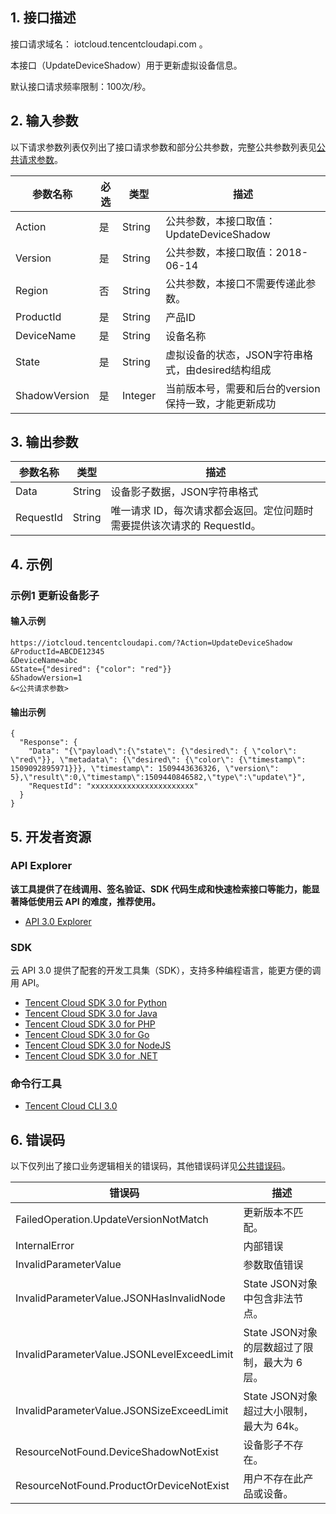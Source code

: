 ## 1. 接口描述

接口请求域名： iotcloud.tencentcloudapi.com 。

本接口（UpdateDeviceShadow）用于更新虚拟设备信息。

默认接口请求频率限制：100次/秒。

## 2. 输入参数

以下请求参数列表仅列出了接口请求参数和部分公共参数，完整公共参数列表见[公共请求参数](/document/api/634/19472)。

| 参数名称 | 必选 | 类型 | 描述 |
|---------|---------|---------|---------|
| Action | 是 | String | 公共参数，本接口取值：UpdateDeviceShadow |
| Version | 是 | String | 公共参数，本接口取值：2018-06-14 |
| Region | 否 | String | 公共参数，本接口不需要传递此参数。 |
| ProductId | 是 | String | 产品ID |
| DeviceName | 是 | String | 设备名称 |
| State | 是 | String | 虚拟设备的状态，JSON字符串格式，由desired结构组成 |
| ShadowVersion | 是 | Integer | 当前版本号，需要和后台的version保持一致，才能更新成功 |

## 3. 输出参数

| 参数名称 | 类型 | 描述 |
|---------|---------|---------|
| Data | String | 设备影子数据，JSON字符串格式|
| RequestId | String | 唯一请求 ID，每次请求都会返回。定位问题时需要提供该次请求的 RequestId。|

## 4. 示例

### 示例1 更新设备影子

#### 输入示例

```
https://iotcloud.tencentcloudapi.com/?Action=UpdateDeviceShadow
&ProductId=ABCDE12345
&DeviceName=abc
&State={"desired": {"color": "red"}}
&ShadowVersion=1
&<公共请求参数>
```

#### 输出示例

```
{
  "Response": {
    "Data": "{\"payload\":{\"state\": {\"desired\": { \"color\": \"red\"}}, \"metadata\": {\"desired\": {\"color\": {\"timestamp\": 1509092895971}}}, \"timestamp\": 1509443636326, \"version\": 5},\"result\":0,\"timestamp\":1509440846582,\"type\":\"update\"}",
    "RequestId": "xxxxxxxxxxxxxxxxxxxxxxx"
  }
}
```


## 5. 开发者资源

### API Explorer

**该工具提供了在线调用、签名验证、SDK 代码生成和快速检索接口等能力，能显著降低使用云 API 的难度，推荐使用。**

* [API 3.0 Explorer](https://console.cloud.tencent.com/api/explorer?Product=iotcloud&Version=2018-06-14&Action=UpdateDeviceShadow)

### SDK

云 API 3.0 提供了配套的开发工具集（SDK），支持多种编程语言，能更方便的调用 API。

* [Tencent Cloud SDK 3.0 for Python](https://github.com/TencentCloud/tencentcloud-sdk-python)
* [Tencent Cloud SDK 3.0 for Java](https://github.com/TencentCloud/tencentcloud-sdk-java)
* [Tencent Cloud SDK 3.0 for PHP](https://github.com/TencentCloud/tencentcloud-sdk-php)
* [Tencent Cloud SDK 3.0 for Go](https://github.com/TencentCloud/tencentcloud-sdk-go)
* [Tencent Cloud SDK 3.0 for NodeJS](https://github.com/TencentCloud/tencentcloud-sdk-nodejs)
* [Tencent Cloud SDK 3.0 for .NET](https://github.com/TencentCloud/tencentcloud-sdk-dotnet)

### 命令行工具

* [Tencent Cloud CLI 3.0](https://cloud.tencent.com/document/product/440/6176)

## 6. 错误码

以下仅列出了接口业务逻辑相关的错误码，其他错误码详见[公共错误码](/document/api/634/19474#.E5.85.AC.E5.85.B1.E9.94.99.E8.AF.AF.E7.A0.81)。

| 错误码 | 描述 |
|---------|---------|
| FailedOperation.UpdateVersionNotMatch | 更新版本不匹配。 |
| InternalError | 内部错误 |
| InvalidParameterValue | 参数取值错误 |
| InvalidParameterValue.JSONHasInvalidNode | State JSON对象中包含非法节点。 |
| InvalidParameterValue.JSONLevelExceedLimit | State JSON对象的层数超过了限制，最大为 6 层。 |
| InvalidParameterValue.JSONSizeExceedLimit | State JSON对象超过大小限制，最大为 64k。 |
| ResourceNotFound.DeviceShadowNotExist | 设备影子不存在。 |
| ResourceNotFound.ProductOrDeviceNotExist | 用户不存在此产品或设备。 |

